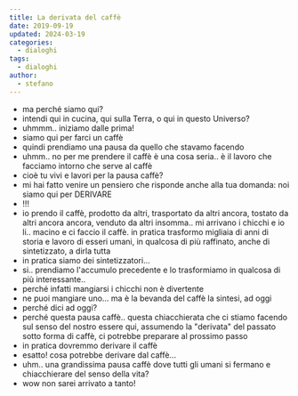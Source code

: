 ```yaml
---
title: La derivata del caffè
date: 2019-09-19
updated: 2024-03-19
categories:
  - dialoghi
tags:
  - dialoghi
author:
  - stefano
---
```


- ma perché siamo qui?
- intendi qui in cucina, qui sulla Terra, o qui in questo Universo?
- uhmmm.. iniziamo dalle prima!
- siamo qui per farci un caffè
- quindi prendiamo una pausa da quello che stavamo facendo
- uhmm.. no per me prendere il caffè è una cosa seria.. è il lavoro che facciamo intorno che serve al caffè
- cioè tu vivi e lavori per la pausa caffè?
- mi hai fatto venire un pensiero che risponde anche alla tua domanda: noi siamo qui per DERIVARE
- !!!
- io prendo il caffè, prodotto da altri, trasportato da altri ancora, tostato da altri ancora ancora, venduto da altri insomma.. mi arrivano i chicchi e io li.. macino e ci faccio il caffè. in pratica trasformo migliaia di anni di storia e lavoro di esseri umani, in qualcosa di più raffinato, anche di sintetizzato, a dirla tutta
- in pratica siamo dei sintetizzatori...
- si.. prendiamo l'accumulo precedente e lo trasformiamo in qualcosa di più interessante..
- perché infatti mangiarsi i chicchi non è divertente
- ne puoi mangiare uno... ma è la bevanda del caffè la sintesi, ad oggi
- perché dici ad oggi?
- perché questa pausa caffè.. questa chiacchierata che ci stiamo facendo sul senso del nostro essere qui, assumendo la "derivata" del passato sotto forma di caffè, ci potrebbe preparare al prossimo passo
- in pratica dovremmo derivare il caffè
- esatto! cosa potrebbe derivare dal caffè...
- uhm.. una grandissima pausa caffè dove tutti gli umani si fermano e chiacchierare del senso della vita?
- wow non sarei arrivato a tanto!
